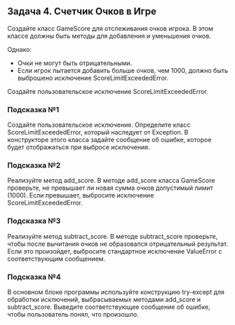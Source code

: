 ## Задача 4. Счетчик Очков в Игрe
 
Создайте класс GameScore для отслеживания очков игрока. В этом классе
должны быть методы для добавления и уменьшения очков.

Однако:
- Очки не могут быть отрицательными.
- Если игрок пытается добавить больше очков, чем 1000, должно быть
выброшено исключение ScoreLimitExceededError.

Создайте пользовательское исключение ScoreLimitExceededError.

### Подсказка №1
Создайте пользовательское исключение. Определите класс
ScoreLimitExceededError, который наследует от Exception. В конструкторе этого
класса задайте сообщение об ошибке, которое будет отображаться при выбросе
исключения.
### Подсказка №2
Реализуйте метод add_score. В методе add_score класса GameScore проверьте, не
превышает ли новая сумма очков допустимый лимит (1000). Если превышает,
выбросите исключение ScoreLimitExceededError.
### Подсказка №3
Реализуйте метод subtract_score. В методе subtract_score проверьте, чтобы после
вычитания очков не образовался отрицательный результат. Если это произойдет,
выбросите стандартное исключение ValueError с соответствующим сообщением.
### Подсказка №4
В основном блоке программы используйте конструкцию try-except для обработки
исключений, выбрасываемых методами add_score и subtract_score. Выведите
соответствующее сообщение об ошибке, чтобы пользователь понял, что произошло.